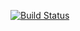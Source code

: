 [![Build Status](https://travis-ci.org/GeneralPeaceful/ecommerce.svg?branch=master)](https://travis-ci.org/GeneralPeaceful/ecommerce)